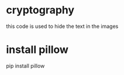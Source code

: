 # cryptography
this code is used to hide the text in the images

# install pillow
pip install pillow

